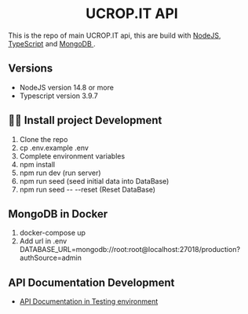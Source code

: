 <div style="text-align: center">
    <h1>UCROP.IT API </h1>
</div>

<p>
  This is the repo of main UCROP.IT api, this are build with <a href="https://nodejs.dev/">NodeJS</a>, <a href="https://www.typescriptlang.org/">TypeScript</a> and <a href="https://www.mongodb.com/">MongoDB </a>.
</p>

## Versions

- NodeJS version 14.8 or more
- Typescript version 3.9.7

## 👨‍💻 Install project Development

1. Clone the repo
2. cp .env.example .env
3. Complete environment variables
4. npm install
5. npm run dev (run server)
6. npm run seed (seed initial data into DataBase)
7. npm run seed -- --reset (Reset DataBase)

## MongoDB in Docker

1. docker-compose up
2. Add url in .env DATABASE_URL=mongodb://root:root@localhost:27018/production?authSource=admin

## API Documentation Development

- [API Documentation in Testing environment](https://devapi.ucrop.it/api-docs/#/)
